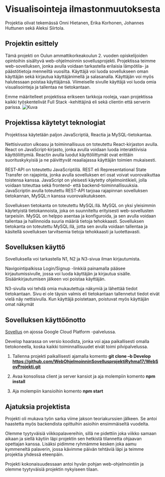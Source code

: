 # Visualisointeja ilmastonmuutoksesta

Projektia olivat tekemässä Onni Hietanen, Erika Korhonen, Johannes Huttunen sekä Aleksi Siirtola. 

## Projektin esittely 

Tämä projekti on Oulun ammattikorkeakoulun 2. vuoden opiskelijoiden opintoihin sisältyvä web-ohjelmoinnin sovellusprojekti. Projektissa teimme web-sovelluksen, jonka avulla voidaan tarkastella erilaisia lämpötila- ja päästötietoja menneiltä vuosilta. Käyttäjä voi luoda sovellukseen oman käyttäjän sekä kirjautua käyttäjänimellä ja salasanalla. Käyttäjän voi myös halutessaan poistaa käyttäjänsä. Viimeiselle sivulle käyttäjä voi luoda omia visualisointeja ja tallentaa ne tietokantaan.  

Emme määritelleet projektissa erikseen tarkkoja rooleja, vaan projektissa kaikki työskentelivät Full Stack -kehittäjinä eli sekä clientin että serverin parissa. 
![Kuva](https://1drv.ms/u/s!AuruAYimGtYVprdKommLqQFW1ZgrVg?e=60QA4y)

## Projektissa käytetyt teknologiat  

Projektissa käytetään paljon JavaScriptiä, Reactia ja MySQL-tietokantaa. 

Nettisivuston ulkoasu ja toiminnallisuus on toteutettu React-kirjaston avulla. React on JavaScript-kirjasto, jonka avulla voidaan luoda interaktiivisia käyttöliittymiä. Reactin avulla luodut käyttöliittymät ovat erittäin suorituskykyisiä ja ne päivittyvät reaaliajassa käyttäjän toimien mukaisesti. 

REST-API on toteutettu JavaScriptillä. REST eli Representational State Transfer on rajapinta, jonka avulla sovelluksen eri osat voivat vuorovaikuttaa toistensa kanssa. JavaScript on yleisesti käytetty ohjelmointikieli, jolla voidaan toteuttaa sekä frontend- että backend-toiminnallisuuksia. JavaScriptin avulla toteutettu REST-API tarjoaa rajapinnan sovelluksen tietokannan, MySQL:n kanssa vuorovaikutukseen. 

Sovelluksen tietokanta on toteutettu MySQL:llä. MySQL on yksi yleisimmin käytetyistä tietokannoista, joka on suunniteltu erityisesti web-sovellusten tarpeisiin. MySQL on helppo asentaa ja konfiguroida, ja sen avulla voidaan tallentaa ja hallinnoida suuria määriä tietoja tehokkaasti. Sovelluksen tietokanta on toteutettu MySQL:llä, jotta sen avulla voidaan tallentaa ja käsitellä sovelluksen tarvitsemia tietoja tehokkaasti ja luotettavasti.  

## Sovelluksen käyttö

Sovelluksella voi tarkastella N1, N2 ja N3-sivua ilman kirjautumista.  

Navigointipalkissa Login/Signup -linkkiä painamalla pääsee kirjautumissivulle, jossa voi luoda käyttäjän ja kirjautua sisälle. Sisäänkirjautumisen jälkeen voi poistaa käyttäjän.  

N3-sivulla voi tehdä omia mukautettuja näkymiä ja lähettää tiedot tietokantaan. Sivu ei ole täysin valmis eli tietokantaan tallennetut tiedot eivät vielä näy nettisivulla. Kun käyttäjä poistetaan, poistuvat myös käyttäjän omat näkymät 

## Sovelluksen käyttöönotto 

[Sovellus](https://phrasal-period-368810.ey.r.appspot.com/) on ajossa Google Cloud Platform -palvelussa.

Develop haarassa on versio koodista, jonka voi ajaa paikallisesti omalla tietokoneella, koska kaikki toiminnallisuudet eivät toimi pilvipalvelussa.  

1. Tallenna projekti paikallisesti ajamalla komento **git clone –b Develop https://github.com/WebOhjelmoinninSovellusprojektiRyhma17/WebSovProjekti.git** 

2. Avaa konsolissa client ja server kansiot ja aja molempiin komento **npm install** 

3. Aja molempiin kansioihin komento **npm start** 

## Ajatuksia projektista 

Projekti oli mukava työn sarka viime jakson teoriakurssien jälkeen. Se antoi haastetta myös backendista opittuihin asioihin ensimmäiseltä vuodelta. 

Olemme tyytyväisiä viikkopalavereihin, sillä ne pidettiin joka viikko samaan aikaan ja siellä käytiin läpi projektin sen hetkistä tilannetta ohjaavan opettajan kanssa. Lisäksi pidimme ryhmämme kesken joka aamu kymmeneltä palaverin, jossa kävimme päivän tehtäviä läpi ja teimme projektia yhdessä eteenpäin.  

Projekti kokonaisuudessaan antoi hyvän pohjan web-ohjelmointiin ja olemme tyytyväisiä projektin nykyiseen tilaan. 

 

 
